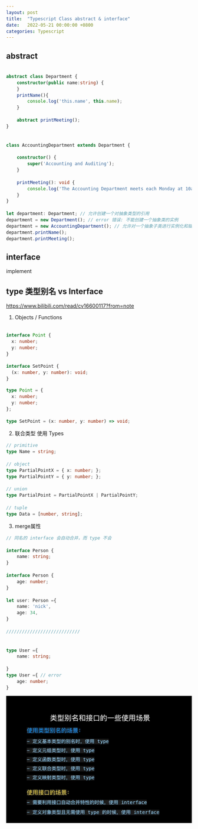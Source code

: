 ```yaml
---
layout: post
title:  "Typescript Class abstract & interface"
date:   2022-05-21 00:00:00 +0800
categories: Typescript
---
```


## abstract

```typescript

abstract class Department {
    constructor(public name:string) {
    }
    printName(){
        console.log('this.name', this.name);
    }

    abstract printMeeting();
}


class AccountingDepartment extends Department {

    constructor() {
        super('Accounting and Auditing');
    }

    printMeeting(): void {
        console.log('The Accounting Department meets each Monday at 10am.');
    }
}

let department: Department; // 允许创建一个对抽象类型的引用
department = new Department(); // error 错误: 不能创建一个抽象类的实例
department = new AccountingDepartment(); // 允许对一个抽象子类进行实例化和赋值
department.printName();
department.printMeeting();


```


## interface

implement

## type 类型别名 vs Interface

https://www.bilibili.com/read/cv16600117?from=note


1. Objects / Functions

```typescript

interface Point {
  x: number;
  y: number;
}

interface SetPoint {
  (x: number, y: number): void;
}
```

```typescript
type Point = {
  x: number;
  y: number;
};

type SetPoint = (x: number, y: number) => void;
```

2. 联合类型 使用 Types

```typescript
// primitive
type Name = string;

// object
type PartialPointX = { x: number; };
type PartialPointY = { y: number; };

// union
type PartialPoint = PartialPointX | PartialPointY;

// tuple
type Data = [number, string];

```

3. merge属性

```typescript
// 同名的 interface 会自动合并，而 type 不会

interface Person {
    name: string;
}

interface Person {
    age: number;
}

let user: Person ={
    name: 'nick',
    age: 34,
}

////////////////////////////


type User ={
    name: string;

}
type User ={ // error
    age: number; 
}

```

![img.png](/assets/interface_vs_type.png)

